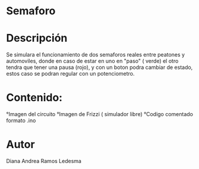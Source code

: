 # Semaforo


# Descripción

Se simulara el funcionamiento de  dos  semaforos reales entre peatones y automoviles, donde  en caso de estar en uno en "paso" ( verde)  el otro tendra que  tener una pausa (rojo), y con un boton podra  cambiar de estado, estos caso se podran regular con un potenciometro.

# Contenido:
°Imagen del circuito
°Imagen de Frizzi ( simulador libre)
°Codigo comentado formato .ino


# Autor
Diana Andrea Ramos Ledesma
